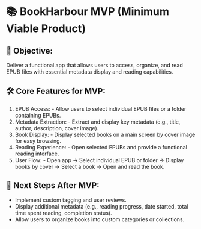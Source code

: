 # 📚 BookHarbour MVP (Minimum Viable Product) 
## 🚀 Objective:
Deliver a functional app that allows users to access, organize, and read EPUB files with essential metadata display and reading capabilities.


## 🛠️ Core Features for MVP:
  1. EPUB Access:
    - Allow users to select individual EPUB files or a folder containing EPUBs.
  2. Metadata Extraction:
    - Extract and display key metadata (e.g., title, author, description, cover image).
  3. Book Display:
    - Display selected books on a main screen by cover image for easy browsing.
  4. Reading Experience:
    - Open selected EPUBs and provide a functional reading interface.
  5. User Flow:
    - Open app → Select individual EPUB or folder → Display books by cover → Select a book → Open and read the book.


## 🎯 Next Steps After MVP:
  - Implement custom tagging and user reviews.
  - Display additional metadata (e.g., reading progress, date started, total time spent reading, completion status).
  - Allow users to organize books into custom categories or collections.
